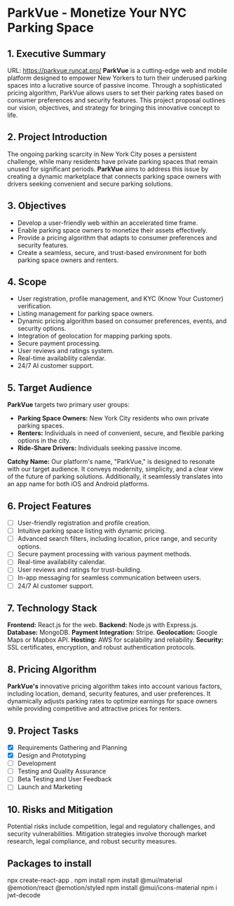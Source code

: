 # ParkVue - Monetize Your NYC Parking Space

## 1. Executive Summary
URL: https://parkvue.runcat.pro/ 
**ParkVue** is a cutting-edge web and mobile platform designed to empower New Yorkers to turn their underused parking spaces into a lucrative source of passive income. Through a sophisticated pricing algorithm, ParkVue allows users to set their parking rates based on consumer preferences and security features. This project proposal outlines our vision, objectives, and strategy for bringing this innovative concept to life.

## 2. Project Introduction

The ongoing parking scarcity in New York City poses a persistent challenge, while many residents have private parking spaces that remain unused for significant periods. **ParkVue** aims to address this issue by creating a dynamic marketplace that connects parking space owners with drivers seeking convenient and secure parking solutions.

## 3. Objectives

- Develop a user-friendly web within an accelerated time frame.
- Enable parking space owners to monetize their assets effectively.
- Provide a pricing algorithm that adapts to consumer preferences and security features.
- Create a seamless, secure, and trust-based environment for both parking space owners and renters.

## 4. Scope

- User registration, profile management, and KYC (Know Your Customer) verification.
- Listing management for parking space owners.
- Dynamic pricing algorithm based on consumer preferences, events, and security options.
- Integration of geolocation for mapping parking spots.
- Secure payment processing.
- User reviews and ratings system.
- Real-time availability calendar.
- 24/7 AI customer support.

## 5. Target Audience

**ParkVue** targets two primary user groups:

- **Parking Space Owners:** New York City residents who own private parking spaces.
- **Renters:** Individuals in need of convenient, secure, and flexible parking options in the city.
- **Ride-Share Drivers:** Individuals seeking passive income.

**Catchy Name:** Our platform's name, "ParkVue," is designed to resonate with our target audience. It conveys modernity, simplicity, and a clear view of the future of parking solutions. Additionally, it seamlessly translates into an app name for both iOS and Android platforms.

## 6. Project Features

- [ ] User-friendly registration and profile creation.
- [ ] Intuitive parking space listing with dynamic pricing.
- [ ] Advanced search filters, including location, price range, and security options.
- [ ] Secure payment processing with various payment methods.
- [ ] Real-time availability calendar.
- [ ] User reviews and ratings for trust-building.
- [ ] In-app messaging for seamless communication between users.
- [ ] 24/7 AI customer support.

## 7. Technology Stack

**Frontend:** React.js for the web.
**Backend:** Node.js with Express.js.
**Database:** MongoDB.
**Payment Integration:** Stripe.
**Geolocation:** Google Maps or Mapbox API.
**Hosting:** AWS for scalability and reliability.
**Security:** SSL certificates, encryption, and robust authentication protocols.

## 8. Pricing Algorithm

**ParkVue's** innovative pricing algorithm takes into account various factors, including location, demand, security features, and user preferences. It dynamically adjusts parking rates to optimize earnings for space owners while providing competitive and attractive prices for renters.

## 9. Project Tasks

- [x] Requirements Gathering and Planning
- [x] Design and Prototyping 
- [ ] Development
- [ ] Testing and Quality Assurance
- [ ] Beta Testing and User Feedback
- [ ] Launch and Marketing

## 10. Risks and Mitigation

Potential risks include competition, legal and regulatory challenges, and security vulnerabilities. Mitigation strategies involve thorough market research, legal compliance, and robust security measures.

## Packages to install 
npx create-react-app .
npm install
npm install @mui/material @emotion/react @emotion/styled
npm install @mui/icons-material
npm i jwt-decode
